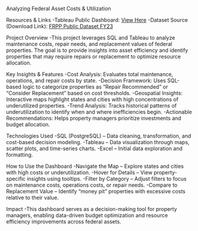 Analyzing Federal Asset Costs & Utilization

Resources & Links
  -Tableau Public Dashboard: [View Here](https://public.tableau.com/app/profile/diego.nguyen/viz/portfolio_17420068087820/Dashboard1)
  -Dataset Source (Download Link): [FRPP Public Dataset FY23](https://inventory.data.gov/dataset/f84e3b78-3e2c-4362-9e7b-d1750b9fe638/resource/6ffb4683-c6eb-403e-a967-455de0a7410a/download/frpp_public_dataset_fy23_07312024.xlsx)

Project Overview
  -This project leverages SQL and Tableau to analyze maintenance costs, repair needs, and replacement values of federal properties. The goal is to provide insights into asset efficiency and identify properties that may require repairs or replacement to optimize resource allocation.

Key Insights & Features
  -Cost Analysis: Evaluates total maintenance, operations, and repair costs by state.
  -Decision Framework: Uses SQL-based logic to categorize properties as “Repair Recommended” or “Consider Replacement” based on cost thresholds.
  -Geospatial Insights: Interactive maps highlight states and cities with high concentrations of underutilized properties.
  -Trend Analysis: Tracks historical patterns of underutilization to identify when and where inefficiencies begin.
  -Actionable Recommendations: Helps property managers prioritize investments and budget allocation.

Technologies Used
  -SQL (PostgreSQL) – Data cleaning, transformation, and cost-based decision modeling.
  -Tableau – Data visualization through maps, scatter plots, and time-series charts.
  -Excel – Initial data exploration and formatting.

How to Use the Dashboard
  -Navigate the Map – Explore states and cities with high costs or underutilization.
  -Hover for Details – View property-specific insights using tooltips.
  -Filter by Category – Adjust filters to focus on maintenance costs, operations costs, or repair needs.
  -Compare to Replacement Value – Identify “money pit” properties with excessive costs relative to their value.

Impact
  -This dashboard serves as a decision-making tool for property managers, enabling data-driven budget optimization and resource efficiency improvements across federal assets.

